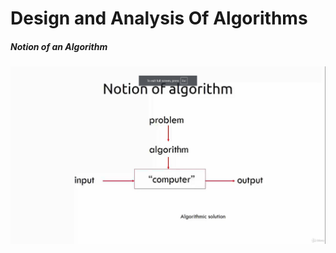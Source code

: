 # Design and Analysis Of Algorithms

##### Notion of an Algorithm

![Notion of an Algorithm](Pictures/Notion_of_an_Algorithm.png "Notion of an Algorithm")